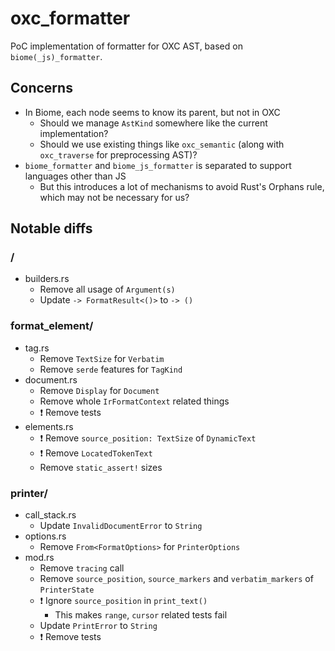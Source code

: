 # oxc_formatter

PoC implementation of formatter for OXC AST, based on `biome(_js)_formatter`.

## Concerns

- In Biome, each node seems to know its parent, but not in OXC
  - Should we manage `AstKind` somewhere like the current implementation?
  - Should we use existing things like `oxc_semantic` (along with `oxc_traverse` for preprocessing AST)?
- `biome_formatter` and `biome_js_formatter` is separated to support languages other than JS
  - But this introduces a lot of mechanisms to avoid Rust's Orphans rule, which may not be necessary for us?

## Notable diffs

### /
- builders.rs
  - Remove all usage of `Argument(s)`
  - Update `-> FormatResult<()>` to `-> ()`

### format_element/
- tag.rs
  - Remove `TextSize` for `Verbatim`
  - Remove `serde` features for `TagKind`
- document.rs
  - Remove `Display` for `Document`
  - Remove whole `IrFormatContext` related things
  - ❗️ Remove tests
- elements.rs
  - ❗️ Remove `source_position: TextSize` of `DynamicText`
  - ❗️ Remove `LocatedTokenText`
  - Remove `static_assert!` sizes

### printer/
- call_stack.rs
  - Update `InvalidDocumentError` to `String`
- options.rs
  - Remove `From<FormatOptions>` for `PrinterOptions`
- mod.rs
  - Remove `tracing` call
  - Remove `source_position`, `source_markers` and `verbatim_markers` of `PrinterState`
  - ❗️ Ignore `source_position` in `print_text()`
    - This makes `range`, `cursor` related tests fail
  - Update `PrintError` to `String`
  - ❗️ Remove tests

